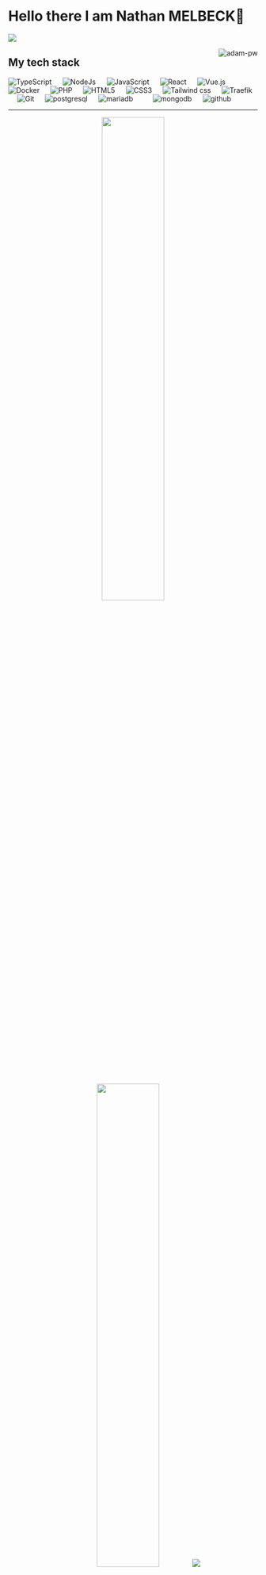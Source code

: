 # Hello there I am Nathan MELBECK👋

![](https://github.com/NathanMelbeck/NathanMelbeck/blob/master/icons/header_.png)

<p><img align="right" src="https://github.com/Adam-pw/Adam-pw/blob/main/animation_500_kxa883sd.gif" alt="adam-pw" /></p>

## My tech stack

<p align="left">

  <a> 
    <img alt="TypeScript" src="https://img.shields.io/badge/-TypeScript-blue?logo=Typescript&logoColor=black">
  </a> 
  &emsp;
  <a> 
    <img alt="NodeJs" src="https://img.shields.io/badge/-NodeJS-green?logo=node.js&Color=white">
  </a> 
  &emsp;
  <a> 
     <img alt="JavaScript" src="https://img.shields.io/badge/JavaScript%20-%23F7DF1E.svg?logo=javascript&logoColor=black">
   </a>
  &emsp;
    <a> 
    <img alt="React" src="https://img.shields.io/badge/-React-61DAFB?logo=React&logoColor=black">
  </a> 
  &emsp;
  <a> 
    <img alt="Vue.js" src="https://img.shields.io/badge/-Vue.js-4FC08D?logo=Vue.js&logoColor=black">
  </a> 
  &emsp;
  <a> 
    <img alt="Docker" src="https://img.shields.io/badge/-Docker-2496ED?logo=Docker&logoColor=black">
  </a> 
  &emsp;
    <a> 
    <img alt="PHP" src="https://img.shields.io/badge/-PHP-777BB4?logo=PHP&logoColor=black">
  </a> 
  &emsp;
  <a> 
    <img alt="HTML5" src="https://img.shields.io/badge/-HTML-E34F26?logo=HTML5&logoColor=black">
  </a> 
  &emsp;
  <a> 
    <img alt="CSS3" src="https://img.shields.io/badge/-CSS-1572B6?logo=CSS3&logoColor=black">
  </a> 
  &emsp;
 <a> 
    <img alt="Tailwind css" src="https://img.shields.io/badge/-Tailwind-06B6D4?logo=Tailwind css&logoColor=black">
  </a> 
  &emsp;
    <a> 
    <img alt="Traefik" src="https://img.shields.io/badge/-Traefik-24A1C1?logo=TraefikProxy&logoColor=black">
  </a> 
  &emsp;
  <a>
    <img alt="Git" src="https://img.shields.io/badge/-git-red?logo=git&logoColor=white"/>
  </a>
  &emsp;
  <a> 
     <img alt="postgresql" src="https://img.shields.io/badge/-PostgreSQL-4169E1?logo=postgresql&logoColor=white">
   </a>
  &emsp;
  <a> 
     <img alt="mariadb" src="https://img.shields.io/badge/-mariaDB-003545?logo=mariadb&logoColor=white">
   </a>
  &emsp;
  &emsp;
  <a> 
     <img alt="mongodb" src="https://img.shields.io/badge/-mongoDb-green?logo=mongodb&logoColor=white">
   </a>
  &emsp;
  <a> 
    <img alt="github" src="https://img.shields.io/badge/-GitHub-black?logo=github&logoColor=white">
  </a>
</p>

<!--## Connect with me:

<p align="left">
  <a href="https://www.linkedin.com/in/viral-bhadeshiya/" target="blank"><img align="center"
      src="https://raw.githubusercontent.com/rahuldkjain/github-profile-readme-generator/master/src/images/icons/Social/linked-in-alt.svg"
      alt="Viral Bhadeshiya" height="30" width="40" /></a>
  <a href="https://www.instagram.com/viralbhadeshiya/" target="blank"><img align="center"
      src="https://raw.githubusercontent.com/rahuldkjain/github-profile-readme-generator/master/src/images/icons/Social/instagram.svg"
      alt="Viral Bhadeshiya" height="30" width="40" /></a>
  <a href="https://www.hackerrank.com/viralrbhadeshiya" target="blank"><img align="center"
      src="https://raw.githubusercontent.com/rahuldkjain/github-profile-readme-generator/master/src/images/icons/Social/hackerrank.svg"
      alt="Viral Bhadeshiya" height="30" width="40" /></a>
  <a href="https://www.upwork.com/freelancers/~01b76da506f37dac94" target="blank"><img align="center"
      src="https://upload.wikimedia.org/wikipedia/commons/d/d2/Upwork-logo.svg"
      alt="Viral Bhadeshiya" height="30" width="auto" /></a>
</p>-->

---

<p align="center">
  <img height="50%" width="auto" src ="https://github-readme-stats.vercel.app/api?username=nathanmelbeck&show_icons=true&count_private=true&theme=darcula&hide_border=true&hide=issues,contribs&bg_color=00000000">
  <img height="50%" width="auto" src ="https://github-readme-stats.vercel.app/api/top-langs/?username=nathanmelbeck&layout=compact&hide_border=true&theme=darcula&bg_color=00000000&langs_count=6&hide=jupyter%20notebook,tex,css,php">
  <img src ="https://github-readme-streak-stats.herokuapp.com?user=nathanmelbeck&theme=darcula&hide_border=true&background=FFFFFF00">
  <br>
  <br>
 </p>
